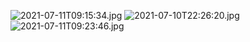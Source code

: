 ![2021-07-11T09:15:34.jpg](assets/images/2021-07-11T09:15:34.jpg)
![2021-07-10T22:26:20.jpg](assets/images/2021-07-10T22:26:20.jpg)
![2021-07-11T09:23:46.jpg](assets/images/2021-07-11T09:23:46.jpg)

